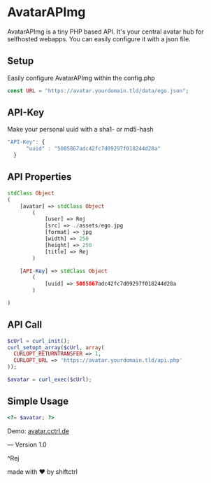 # AvatarAPImg
AvatarAPImg is a tiny PHP based API. It's your central avatar hub for selfhosted webapps.
You can easily configure it with a json file.


## Setup
Easily configure AvatarAPImg within the config.php
```PHP
const URL = "https://avatar.yourdomain.tld/data/ego.json";
```


## API-Key
Make your personal uuid with a sha1- or md5-hash
```javascript
"API-Key": {
      "uuid" : "5085867adc42fc7d09297f018244d28a"
  }
```


## API Properties
```PHP
stdClass Object
(
    [avatar] => stdClass Object
        (
            [user] => Rej
            [src] => ./assets/ego.jpg
            [format] => jpg
            [width] => 250
            [height] => 250
            [title] => Rej
        )

    [API-Key] => stdClass Object
        (
            [uuid] => 5085867adc42fc7d09297f018244d28a
        )

)
```


## API Call
```PHP
$cUrl = curl_init();
curl_setopt_array($cUrl, array(
  CURLOPT_RETURNTRANSFER => 1,
  CURLOPT_URL => 'https://avatar.yourdomain.tld/api.php'
));

$avatar = curl_exec($cUrl);
```


## Simple Usage
```PHP
<?= $avatar; ?>
```


Demo: [avatar.cctrl.de](http://avatar.cctrl.de)

—
Version 1.0

^Rej

made with ❤ by shiftctrl
